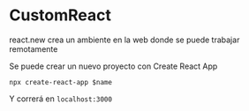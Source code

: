 # CustomReact

react.new crea un ambiente en la web donde se puede trabajar remotamente

Se puede crear un nuevo proyecto con Create React App

`npx create-react-app $name`

Y correrá en `localhost:3000`